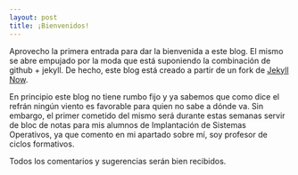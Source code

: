 ```yaml
---
layout: post
title: ¡Bienvenidos!
---
```


Aprovecho la primera entrada para dar la bienvenida a este blog. El mismo se abre empujado por la moda que está suponiendo la combinación de github + jekyll. De hecho, este blog está creado a partir de un fork de [Jekyll Now](https://github.com/barryclark/jekyll-now).

En principio este blog no tiene rumbo fijo y ya sabemos que como dice el refrán ningún viento es favorable para quien no sabe a dónde va. Sin embargo, el primer cometido del mismo será durante estas semanas servir de bloc de notas para mis alumnos de Implantación de Sistemas Operativos, ya que comento en mi apartado sobre mí, soy profesor de ciclos formativos.

Todos los comentarios y sugerencias serán bien recibidos.
